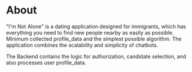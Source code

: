 # About 

"I'm Not Alone" is a dating application designed for immigrants, which has everything you need to find new people nearby as easily as possible. Minimum collected profile_data and the simplest possible algorithm. The application combines the scalability and simplicity of chatbots.

The Backend contains the logic for authorization, candidate selection, and also processes user profile_data.
